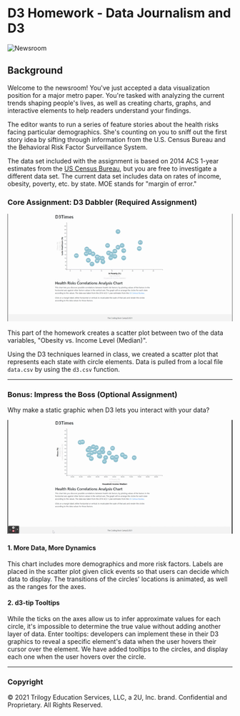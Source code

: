 # D3 Homework - Data Journalism and D3

![Newsroom](https://media.giphy.com/media/v2xIous7mnEYg/giphy.gif)

## Background

Welcome to the newsroom! You've just accepted a data visualization position for a major metro paper. You're tasked with analyzing the current trends shaping people's lives, as well as creating charts, graphs, and interactive elements to help readers understand your findings.

The editor wants to run a series of feature stories about the health risks facing particular demographics. She's counting on you to sniff out the first story idea by sifting through information from the U.S. Census Bureau and the Behavioral Risk Factor Surveillance System.

The data set included with the assignment is based on 2014 ACS 1-year estimates from the [US Census Bureau](https://data.census.gov/cedsci/), but you are free to investigate a different data set. The current data set includes data on rates of income, obesity, poverty, etc. by state. MOE stands for "margin of error."


### Core Assignment: D3 Dabbler (Required Assignment)

![4-scatter](Images/Core.gif)

This part of the homework creates a scatter plot between two of the data variables, "Obesity vs. Income Level (Median)".

Using the D3 techniques learned in class, we created a scatter plot that represents each state with circle elements. Data is pulled from a local file `data.csv` by using the `d3.csv` function. 

- - -

### Bonus: Impress the Boss (Optional Assignment)

Why make a static graphic when D3 lets you interact with your data?

![7-animated-scatter](Images/Bonus.gif)

#### 1. More Data, More Dynamics

This chart includes more demographics and more risk factors. Labels  are placed in the scatter plot given click events so that users can decide which data to display. The transitions of the circles' locations is animated, as well as the ranges for the axes. 

#### 2. d3-tip Tooltips

While the ticks on the axes allow us to infer approximate values for each circle, it's impossible to determine the true value without adding another layer of data. Enter tooltips: developers can implement these in their D3 graphics to reveal a specific element's data when the user hovers their cursor over the element. We have added tooltips to the circles, and display each one when the user hovers over the circle. 

- - -
### Copyright

© 2021 Trilogy Education Services, LLC, a 2U, Inc. brand. Confidential and Proprietary. All Rights Reserved.
